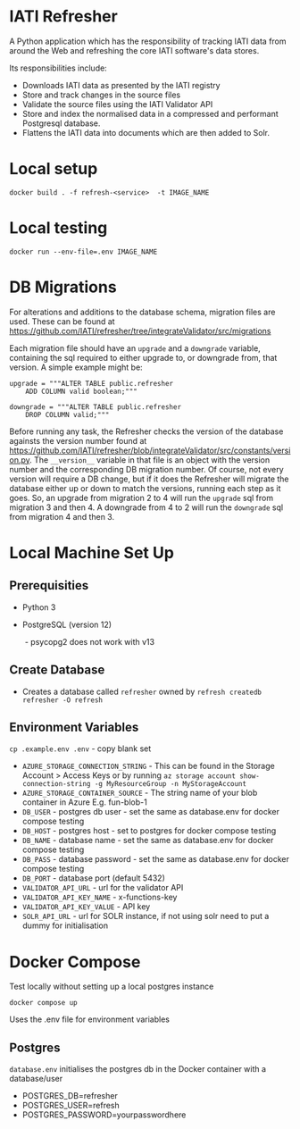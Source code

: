 # IATI Refresher

A Python application which has the responsibility of tracking IATI data from around the Web and refreshing the core IATI software's data stores.

Its responsibilities include:

- Downloads IATI data as presented by the IATI registry
- Store and track changes in the source files
- Validate the source files using the IATI Validator API
- Store and index the normalised data in a compressed and performant Postgresql database.
- Flattens the IATI data into documents which are then added to Solr.

# Local setup

```
docker build . -f refresh-<service>  -t IMAGE_NAME
```

# Local testing

```
docker run --env-file=.env IMAGE_NAME
```

# DB Migrations

For alterations and additions to the database schema, migration files are used. These can be found at https://github.com/IATI/refresher/tree/integrateValidator/src/migrations

Each migration file should have an `upgrade` and a `downgrade` variable, containing the sql required to either upgrade to, or downgrade from, that version. A simple example might be:

```
upgrade = """ALTER TABLE public.refresher
    ADD COLUMN valid boolean;"""

downgrade = """ALTER TABLE public.refresher
    DROP COLUMN valid;"""
```

Before running any task, the Refresher checks the version of the database againsts the version number found at https://github.com/IATI/refresher/blob/integrateValidator/src/constants/version.py. The `__version__` variable in that file is an object with the version number and the corresponding DB migration number. Of course, not every version will require a DB change, but if it does the Refresher will migrate the database either up or down to match the versions, running each step as it goes. So, an upgrade from migration 2 to 4 will run the `upgrade` sql from migration 3 and then 4. A downgrade from 4 to 2 will run the `downgrade` sql from migration 4 and then 3.


# Local Machine Set Up


## Prerequisities

- Python 3

- PostgreSQL (version 12)

   - psycopg2 does not work with v13

## Create Database

- Creates a database called `refresher` owned by `refresh`
   `createdb refresher -O refresh`

## Environment Variables

`cp .example.env .env` - copy blank set

- `AZURE_STORAGE_CONNECTION_STRING` - This can be found in the Storage Account > Access Keys or by running `az storage account show-connection-string -g MyResourceGroup -n MyStorageAccount`
- `AZURE_STORAGE_CONTAINER_SOURCE` - The string name of your blob container in Azure E.g. fun-blob-1
- `DB_USER` - postgres db user - set the same as database.env for docker compose testing
- `DB_HOST` - postgres host - set to postgres for docker compose testing
- `DB_NAME` - database name - set the same as database.env for docker compose testing
- `DB_PASS` - database password - set the same as database.env for docker compose testing
- `DB_PORT` - database port (default 5432)
- `VALIDATOR_API_URL` - url for the validator API
- `VALIDATOR_API_KEY_NAME` - x-functions-key
- `VALIDATOR_API_KEY_VALUE` - API key
- `SOLR_API_URL` - url for SOLR instance, if not using solr need to put a dummy for initialisation

# Docker Compose 

Test locally without setting up a local postgres instance

`docker compose up`

Uses the .env file for environment variables 

## Postgres

`database.env` initialises the postgres db in the Docker container with a database/user

- POSTGRES_DB=refresher
- POSTGRES_USER=refresh
- POSTGRES_PASSWORD=yourpasswordhere

